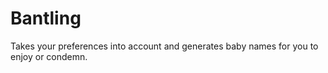 Bantling
========

Takes your preferences into account and generates baby names for you to enjoy or condemn.